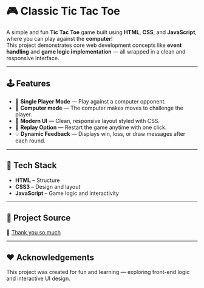 # 🎮 Classic Tic Tac Toe

A simple and fun **Tic Tac Toe** game built using **HTML**, **CSS**, and **JavaScript**, where you can play against the **computer**!  
This project demonstrates core web development concepts like **event handling** and **game logic implementation** — all wrapped in a clean and responsive interface.

---

## 🕹️ Features

- 👤 **Single Player Mode** — Play against a computer opponent.  
- 🧠 **Computer mode** — The computer makes moves to challenge the player.  
- 🎨 **Modern UI** — Clean, responsive layout styled with CSS.  
- 🔁 **Replay Option** — Restart the game anytime with one click.  
- 💡 **Dynamic Feedback** — Displays win, loss, or draw messages after each round.  

---

## 🧩 Tech Stack

- **HTML** – Structure  
- **CSS3** – Design and layout  
- **JavaScript** – Game logic and interactivity  

---

## 📂 Project Source 
🎥 [Thank you so much](https://youtu.be/VAjbRrZm80s?si=aCGSYtN6JLYnEjAV)

---

## ❤️ Acknowledgements

This project was created for fun and learning — exploring front-end logic and interactive UI design.

